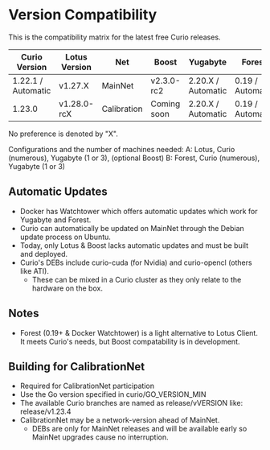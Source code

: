 
# Version Compatibility

This is the compatibility matrix for the latest free Curio releases.

| Curio Version       | Lotus Version | Net          | Boost       | Yugabyte           | Forest           |
| ------------------- | ------------- | ------------ | ----------- | ------------------ | ---------------- |
| 1.22.1 / Automatic  | v1.27.X       | MainNet         | v2.3.0-rc2  | 2.20.X / Automatic | 0.19 / Automatic |
| 1.23.0              | v1.28.0-rcX   | Calibration  | Coming soon | 2.20.X / Automatic | 0.19 / Automatic |


No preference is denoted by "X".

Configurations and the number of machines needed:
 A: Lotus, Curio (numerous), Yugabyte (1 or 3), (optional Boost)
 B: Forest, Curio (numerous), Yugabyte (1 or 3)

## Automatic Updates

- Docker has Watchtower which offers automatic updates which work for Yugabyte and Forest.
- Curio can automatically be updated on MainNet through the Debian update process on Ubuntu.
- Today, only Lotus & Boost lacks automatic updates and must be built and deployed.
- Curio's DEBs include curio-cuda (for Nvidia) and curio-opencl (others like ATI).
  - These can be mixed in a Curio cluster as they only relate to the hardware on the box.

## Notes

- Forest (0.19+ & Docker Watchtower) is a light alternative to Lotus Client. It meets Curio's needs, but Boost compatability is in development.

## Building for CalibrationNet

- Required for CalibrationNet participation
- Use the Go version specified in curio/GO_VERSION_MIN
- The available Curio branches are named as release/vVERSION like: release/v1.23.4
- CalibrationNet may be a network-version ahead of MainNet.
  - DEBs are only for MainNet releases and will be available early so MainNet upgrades cause no interruption.
